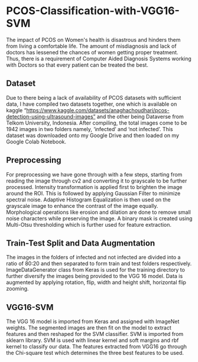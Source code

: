 # PCOS-Classification-with-VGG16-SVM

The impact of PCOS on Women's health is disastrous and hinders them from living a comfortable life. The amount of misdiagnosis and lack of doctors has lessened the chances of women getting proper treatment.
Thus, there is a requirement of Computer Aided Diagnosis Systems working with Doctors so that every patient can be treated the best.

## Dataset
Due to there being a lack of availability of PCOS datasets with sufficient data, I have compiled two datasets together, one which is available on kaggle “https://www.kaggle.com/datasets/anaghachoudhari/pcos-detection-using-ultrasound-images” and the other being Dataverse from Telkom University, Indonesia. After compiling, the total images come to be 1942 images in two folders namely, ‘infected’ and ‘not infected’. This dataset was downloaded onto my Google Drive and then loaded on my Google Colab Notebook.

## Preprocessing
For preprocessing we have gone through with a few steps, starting from reading the image through cv2 and converting it to grayscale to be further processed. Intensity transformation is
applied first to brighten the image around the ROI. This is followed by applying Gaussian Filter to minimize spectral noise. Adaptive Histogram Equalization is then used on the grayscale
image to enhance the contrast of the image equally. Morphological operations like erosion and dilation are done to remove small noise characters while preserving the image. A binary mask is created using Multi-Otsu thresholding which is further used for feature extraction.

## Train-Test Split and Data Augmentation
The images in the folders of infected and not infected are divided into a ratio of 80:20 and then separated to form train and test folders respectively. ImageDataGenerator class from Keras is used for the training directory to further diversify the images being provided to the VGG 16 model. Data is augmented by applying rotation, flip, width and height shift, horizontal flip
zooming.

## VGG16-SVM
The VGG 16 model is imported from Keras and assigned with ImageNet weights. The segmented images are then fit on the model to extract features and then reshaped for the SVM classifier. SVM is imported from sklearn library. SVM is used with linear kernel and soft margins and rbf kernel to classify our data. The features extracted from VGG16 go through the Chi-square
test which determines the three best features to be used.
